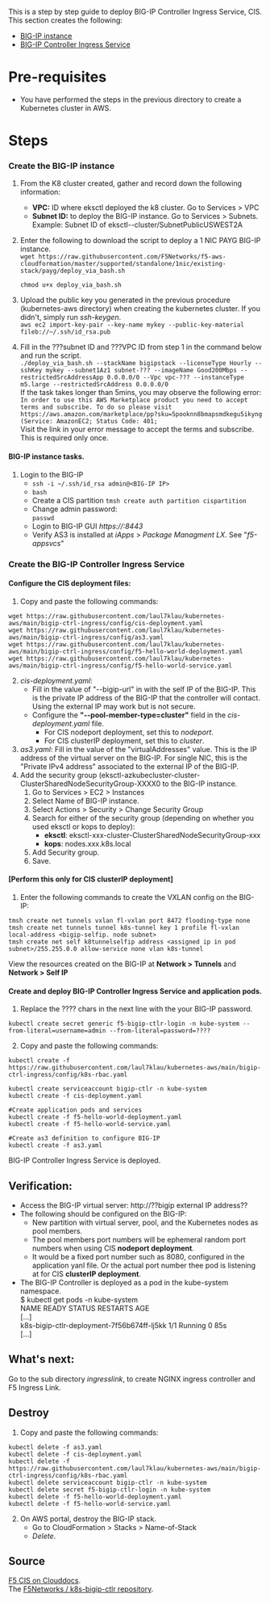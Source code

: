 This is a step by step guide to deploy BIG-IP Controller Ingress Service, CIS. This section creates the following:
- [BIG-IP instance](https://github.com/laul7klau/kubernetes-aws/tree/main/bigip-ctrl-ingress#create-the-big-ip-instance)
- [BIG-IP Controller Ingress Service](https://github.com/laul7klau/kubernetes-aws/tree/main/bigip-ctrl-ingress#create-the-big-ip-controller-ingress-service)

# Pre-requisites
- You have performed the steps in the previous directory to create a Kubernetes cluster in AWS.

# Steps  
### Create the BIG-IP instance
1. From the K8 cluster created, gather and record down the following information:
   - **VPC:** ID where eksctl deployed the k8 cluster. Go to Services > VPC
   - **Subnet ID:** to deploy the BIG-IP instance. Go to Services > Subnets. Example: Subnet ID of  eksctl-<name>-cluster/SubnetPublicUSWEST2A

2. Enter the following to download the script to deploy a 1 NIC PAYG BIG-IP instance.  
   ``wget https://raw.githubusercontent.com/F5Networks/f5-aws-cloudformation/master/supported/standalone/1nic/existing-stack/payg/deploy_via_bash.sh``  

   ``chmod u+x deploy_via_bash.sh``

3. Upload the public key you generated in the previous procedure (kubernetes-aws directory) when creating the kubernetes cluster. If you didn't, simply run *ssh-keygen*.  
```aws ec2 import-key-pair --key-name mykey --public-key-material fileb://~/.ssh/id_rsa.pub```

4. Fill in the ???subnet ID and ???VPC ID from step 1 in the command below and run the script.    
``./deploy_via_bash.sh --stackName bigipstack --licenseType Hourly --sshKey mykey --subnet1Az1 subnet-??? --imageName Good200Mbps --restrictedSrcAddressApp 0.0.0.0/0 --Vpc vpc-??? --instanceType m5.large --restrictedSrcAddress 0.0.0.0/0``  
If the task takes longer than 5mins, you may observe the following error:  
```In order to use this AWS Marketplace product you need to accept terms and subscribe. To do so please visit https://aws.amazon.com/marketplace/pp?sku=5pooknn8bmapsmdkegu5ikyng (Service: AmazonEC2; Status Code: 401; ```   
Visit the link in your error message to accept the terms and subscribe. This is required only once.

#### BIG-IP instance tasks. 

1. Login to the BIG-IP
   - ``ssh -i ~/.ssh/id_rsa admin@<BIG-IP IP>``
   - ``bash``
   - Create a CIS partition
     ``tmsh create auth partition cispartition``
   - Change admin password:  
     ``passwd``
   - Login to BIG-IP GUI *https://<BIG-IP IP>:8443*
   - Verify AS3 is installed at *iApps* > *Package Managment LX*. See "*f5-appsvcs*"

### Create the BIG-IP Controller Ingress Service
#### Configure the CIS deployment files:  
1. Copy and paste the following commands:   

``wget https://raw.githubusercontent.com/laul7klau/kubernetes-aws/main/bigip-ctrl-ingress/config/cis-deployment.yaml``  
``wget https://raw.githubusercontent.com/laul7klau/kubernetes-aws/main/bigip-ctrl-ingress/config/as3.yaml``  
``wget https://raw.githubusercontent.com/laul7klau/kubernetes-aws/main/bigip-ctrl-ingress/config/f5-hello-world-deployment.yaml``  
``wget https://raw.githubusercontent.com/laul7klau/kubernetes-aws/main/bigip-ctrl-ingress/config/f5-hello-world-service.yaml``  

2. *cis-deployment.yaml*: 
   - Fill in the value of "--bigip-url" in  with the self IP of the BIG-IP. This is the private IP address of the BIG-IP that the controller will contact. Using the external IP may work but is not secure.  
   - Configure the **"--pool-member-type=cluster"** field in the *cis-deployment.yaml* file.  
     - For CIS nodeport deployment, set this to *nodeport*.   
     - For CIS clusterIP deployment, set this to *cluster*.  
3. *as3.yaml*: Fill in the value of the "virtualAddresses" value. This is the IP address of the virtual server on the BIG-IP. For single NIC, this is  the "Private IPv4 address" associated to the external IP of the BIG-IP.   
4. Add the security group (eksctl-azkubecluster-cluster-ClusterSharedNodeSecurityGroup-XXXX0 to the BIG-IP instance.  
   1. Go to Services > EC2 > Instances   
   2. Select Name of BIG-IP instance.  
   3. Select Actions > Security > Change Security Group
   4. Search for either of the security group (depending on whether you used eksctl or kops to deploy):
      - **eksctl**: eksctl-xxx-cluster-ClusterSharedNodeSecurityGroup-xxx
      - **kops**: nodes.xxx.k8s.local
   5. Add Security group. 
   6. Save.

#### [Perform this only for CIS clusterIP deployment]  
1. Enter the following commands to create the VXLAN config on the BIG-IP:  

``tmsh create net tunnels vxlan fl-vxlan port 8472 flooding-type none``   
``tmsh create net tunnels tunnel k8s-tunnel key 1 profile fl-vxlan local-address <bigip-selfip. node subnet>``    
``tmsh create net self k8tunnelselfip address <assigned ip in pod subnet>/255.255.0.0 allow-service none vlan k8s-tunnel``   

View the resources created on the BIG-IP at **Network > Tunnels** and **Network > Self IP**   

#### Create and deploy BIG-IP Controller Ingress Service and application pods.  
1. Replace the ???? chars in the next line with the your BIG-IP password. 

``kubectl create secret generic f5-bigip-ctlr-login -n kube-system --from-literal=username=admin --from-literal=password=????``  

2. Copy and paste the following commands:     

``kubectl create -f https://raw.githubusercontent.com/laul7klau/kubernetes-aws/main/bigip-ctrl-ingress/config/k8s-rbac.yaml``  

``kubectl create serviceaccount bigip-ctlr -n kube-system``   
``kubectl create -f cis-deployment.yaml``  

``#Create application pods and services ``  
``kubectl create -f f5-hello-world-deployment.yaml``  
``kubectl create -f f5-hello-world-service.yaml`` 
  
``#Create as3 definition to configure BIG-IP ``  
``kubectl create -f as3.yaml``  

BIG-IP Controller Ingress Service is deployed.  

## Verification:
- Access the BIG-IP virtual server: http://??bigip external IP address??   
- The following should be configured on the BIG-IP:
  - New partition with virtual server, pool, and the Kubernetes nodes as pool members. 
  - The pool members port numbers will be ephemeral random port numbers when using CIS **nodeport deployment**.   
  - It would be a fixed port number such as 8080, configured in the application yanl file. Or the actual port number thee pod is listening at for CIS **clusterIP deployment**.  
- The BIG-IP Controller is deployed as a pod in the kube-system namespace.  
  $ kubectl get pods -n kube-system  
  NAME                                         READY   STATUS    RESTARTS   AGE   
  [...]   
  k8s-bigip-ctlr-deployment-7f56b674ff-lj5kk   1/1     Running   0          85s  
  [...]   

## What's next:  
Go to the sub directory *ingresslink*, to create NGINX ingress controller and F5 Ingress Link.  

## Destroy
1. Copy and paste the following commands:  

``kubectl delete -f as3.yaml``  
``kubectl delete -f cis-deployment.yaml``  
``kubectl delete -f https://raw.githubusercontent.com/laul7klau/kubernetes-aws/main/bigip-ctrl-ingress/config/k8s-rbac.yaml``  
``kubectl delete serviceaccount bigip-ctlr -n kube-system``  
``kubectl delete secret f5-bigip-ctlr-login -n kube-system``  
``kubectl delete -f f5-hello-world-deployment.yaml``  
``kubectl delete -f f5-hello-world-service.yaml`` 


2. On AWS portal, destroy the BIG-IP stack.  
   - Go to CloudFormation > Stacks > Name-of-Stack  
   - *Delete*.   

## Source
[F5 CIS on Clouddocs](https://clouddocs.f5.com/containers/latest/userguide/kubernetes/#examples-repository).  
The [F5Networks / k8s-bigip-ctlr repository](https://github.com/F5Networks/k8s-bigip-ctlr).  
